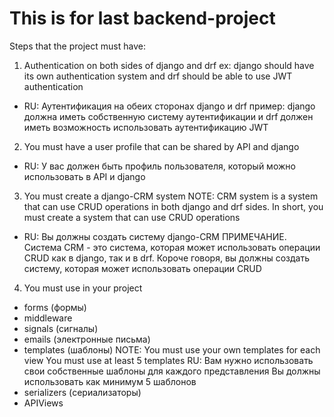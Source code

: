 
# This is for last backend-project 


Steps that the project must have:





1. Authentication on both sides of django and drf
ex: 
    django should have its own authentication system
    and drf should be able to use JWT authentication
- RU: Аутентификация на обеих сторонах django и drf
  пример:
    django должна иметь собственную систему аутентификации
    и drf должен иметь возможность использовать аутентификацию JWT
  
2. You must have a user profile that can be shared by API and django
- RU: У вас должен быть профиль пользователя, который можно использовать в API и django

3. You must create a django-CRM system
   NOTE: CRM system is a system that can use CRUD operations
   in both django and drf sides.
   In short, you must create a system that can use CRUD operations
- RU: Вы должны создать систему django-CRM
   ПРИМЕЧАНИЕ. Система CRM - это система, которая может использовать операции CRUD
   как в django, так и в drf.
   Короче говоря, вы должны создать систему, которая может использовать операции CRUD
 
4. You must use in your project
- forms (формы)
- middleware
- signals (сигналы)
- emails (электронные письма)
- templates (шаблоны)
  NOTE: You must use your own templates for each view
        You must use at least 5 templates
        RU: Вам нужно использовать свои собственные шаблоны для каждого представления
        Вы должны использовать как минимум 5 шаблонов
- serializers (сериализаторы)
- APIViews